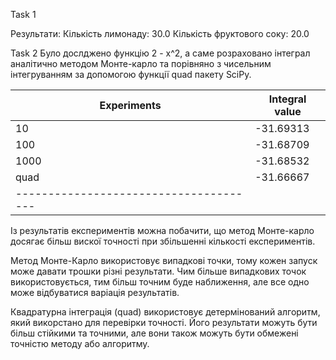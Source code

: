 Task 1

Результати:
Кількість лимонаду: 30.0
Кількість фруктового соку: 20.0

Task 2 
Було дослджено функцію 2 - x^2, а саме розраховано інтеграл аналітично методом Монте-карло та порівняно з чисельним інтегруванням за допомогою функції quad пакету SciPy.



| Experiments          | Integral value  |
| -------------------- | --------------- |
| 10                   |    -31.69313    |
| 100                  |    -31.68709    |
| 1000                 |    -31.68532    |
| quad                 |    -31.66667    |
| -------------------------------------- |

Із результатів експериментів можна побачити, що метод Монте-карло досягає більш вискої точності при збільшенні кількості експериментів.

Метод Монте-Карло використовує випадкові точки, тому кожен запуск може давати трошки різні результати. Чим більше випадкових точок використовується, тим більш точним буде наближення, але все одно може відбуватися варіація результатів.

Квадратурна інтеграція (quad) використовує детермінований алгоритм, який викорстано для перевірки точності. Його результати можуть бути більш стійкими та точними, але вони також можуть бути обмежені точністю методу або алгоритму.

